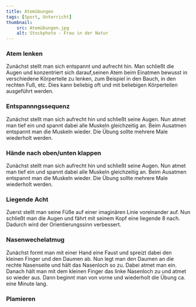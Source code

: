 ```yaml
---
title: Atemübungen
tags: [Sport, Unterricht]
thumbnail: 
    src: Atemübungen.jpg
    alt: Stockphoto - Frau in der Natur
---
```


<h3>
    Atem lenken
</h3>
<p>
    Zunächst stellt man sich entspannt und aufrecht hin. Man schließt die Augen und konzentriert sich darauf,seinen Atem beim Einatmen bewusst 
    in verschiedene Körperteile zu lenken, zum Beispiel in den Bauch, in den rechten Fuß, etc. Dies kann beliebig oft und mit beliebigen Körperteilen 
    ausgeführt werden.
</p>
<h3>
    Entspannngssequenz
</h3>
 <p>
    Zunächst stellt man sich aufrecht hin und schließt seine Augen. Nun atmet man tief ein und spannt dabei alle Muskeln gleichzeitig an. 
    Beim Ausatmen entspannt man die Muskeln wieder. Die Übung sollte mehrere Male wiederholt werden.
</p>
<h3>
    Hände nach oben/unten klappen
</h3>
<p>
    Zunächst stellt man sich aufrecht hin und schließt seine Augen. Nun atmet man tief ein und spannt dabei alle Muskeln gleichzeitig an. 
    Beim Ausatmen entspannt man die Muskeln wieder. Die Übung sollte mehrere Male wiederholt werden.
</p>
<h3>
    Liegende Acht
</h3>
<p>
    Zuerst stellt man seine Füße auf einer imaginären Linie voreinander auf. Nun schließt man die Augen und fährt mit seinem Kopf eine 
    liegende 8 nach. Dadurch wird der Orientierungssinn verbessert.
</p>
<youtube watch="qMPaDom8HnI"></youtube>

<h3>
    Nasenwechelatmug
</h3>
<p>
    Zunächst formt man mit einer Hand eine Faust und spreizt dabei den kleinen Finger und den Daumen ab. Nun legt man den Daumen an die 
    rechte Nasenseite und hält das Nasenloch so zu. Dabei atmet man ein. Danach hält man mit dem kleinen Finger das linke Nasenloch zu
    und atmet so wieder aus. Dann beginnt man von vorne und wiederholt die Übung ca. eine Minute lang.
</p>
<h3>
    Plamieren
</h3>
<youtube watch="37tPpGYIMEk"></youtube>
